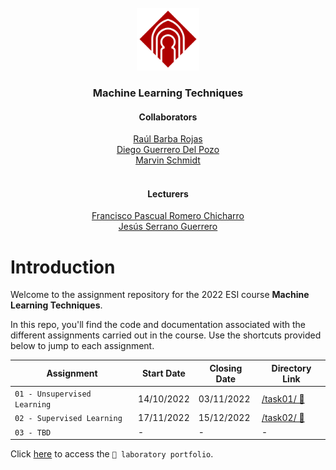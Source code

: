 <!-- PROJECT LOGO-->
<br />
<div align="center">
  <a href="https://github.com/schmidt-marvin/ESI_2022_TecAA">
    <img src="resources/images/readme_assets/uclm_logo.png" alt="Logo, University Castilla-La Mancha" width="100" height="100">
  </a>

  <h3 align="center">Machine Learning Techniques</h3>

  <p align="center">
    <h4>Collaborators</h4>
    <a href="mailto:Raul.Barba@alu.uclm.es">Raúl Barba Rojas</a><br>
    <a href="mailto:Diego.Guerrero@alu.uclm.es">Diego Guerrero Del Pozo</a><br>
    <a href="mailto:Marvin.Schmidt@alu.uclm.es ">Marvin Schmidt</a><br>
    <br>
    <h4>Lecturers</h4>
    <a href="mailto:FranciscoP.Romero@uclm.es">Francisco Pascual Romero Chicharro</a><br>
    <a href="mailto:Jesus.Serrano@uclm.es">Jesús Serrano Guerrero</a>
   </p>
</div>

# Introduction
Welcome to the assignment repository for the 2022 ESI course **Machine Learning Techniques**. 

In this repo, you'll find the code and documentation associated with the different assignments carried out in the course. Use the shortcuts provided below to jump to each assignment. 
 

| Assignment                    | Start Date | Closing Date | Directory Link                    |
| ----------------------------- | ---------- | ------------ | ---------------------------- |
| `01 - Unsupervised Learning` | 14/10/2022 | 03/11/2022   | [/task01/ 🔗](https://github.com/schmidt-marvin/ESI_2022_TecAA/tree/main/task01) |
| `02 - Supervised Learning` | 17/11/2022 | 15/12/2022   | [/task02/ 🔗](https://github.com/schmidt-marvin/ESI_2022_TecAA/tree/main/task02) |
| `03 - TBD`                      | \-         | \-           | \-                           |

Click [here](https://github.com/schmidt-marvin/ESI_2022_TecAA/tree/main/lab_portfolio/) to access the `📄 laboratory portfolio`.